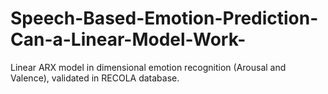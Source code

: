 # Speech-Based-Emotion-Prediction-Can-a-Linear-Model-Work-
Linear ARX model in dimensional emotion recognition (Arousal and Valence), validated in RECOLA database.
